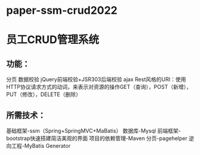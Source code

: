 # paper-ssm-crud2022
# 员工CRUD管理系统 

## 功能：

分页
数据校验
jQuery前端校验+JSR303后端校验
ajax
Rest风格的URI：使用HTTP协议请求方式的动词，来表示对资源的操作GET（查询），POST（新增），PUT（修改），DELETE（删除）

## 所需技术：

基础框架-ssm（Spring+SpringMVC+MaBatis）
数据库-Mysql
前端框架-bootstrap快速搭建简洁美观的界面
项目的依赖管理-Maven
分页-pagehelper
逆向工程-MyBatis Generator
